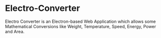 # Electro-Converter
Electro Converter is an Electron-based Web Application which allows some Mathematical Conversions like Weight, Temperature, Speed, Energy, Power and Area.
